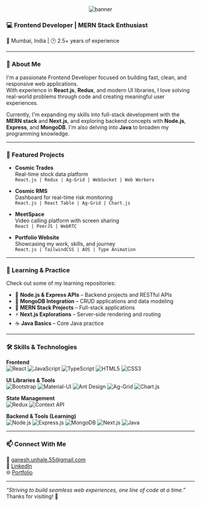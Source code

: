 <!-- Dynamic Banner -->
<p align="center">
  <img src="https://capsule-render.vercel.app/api?type=waving&color=0:FC466B,100:3F5EFB&height=200&section=header&text=👋Hello,%20I'm%20Ganesh%20Unhale!&fontSize=40&fontColor=ffffff&animation=fadeIn" alt="banner"/>
</p>

<!--# 👋 Hello, I'm Ganesh Unhale -->

### 💻 Frontend Developer | MERN Stack Enthusiast   
📍 Mumbai, India | 🕑 2.5+ years of experience

---

### 🧠 About Me

I'm a passionate Frontend Developer focused on building fast, clean, and responsive web applications.  
With experience in **React.js**, **Redux**, and modern UI libraries, I love solving real-world problems through code and creating meaningful user experiences.

Currently, I'm expanding my skills into full-stack development with the **MERN stack** and **Next.js**, and exploring backend concepts with **Node.js**, **Express**, and **MongoDB**. I'm also delving into **Java** to broaden my programming knowledge.

---

### 🚀 Featured Projects

- **Cosmic Trades**  
  Real-time stock data platform  
  `React.js | Redux | Ag-Grid | WebSocket | Web Workers`

- **Cosmic RMS**  
  Dashboard for real-time risk monitoring  
  `React.js | React Table | Ag-Grid | Chart.js`

- **MeetSpace**  
  Video calling platform with screen sharing  
  `React | PeerJS | WebRTC`

- **Portfolio Website**  
  Showcasing my work, skills, and journey  
  `React.js | TailwindCSS | AOS | Type Animation`

---

### 🧪 Learning & Practice

Check out some of my learning repositories:

- 🌱 **Node.js & Express APIs** – Backend projects and RESTful APIs
- 🌿 **MongoDB Integration** – CRUD applications and data modeling
- 🚀 **MERN Stack Projects** – Full-stack applications
- ⚡ **Next.js Explorations** – Server-side rendering and routing
- ☕ **Java Basics** – Core Java practice

---

### 🛠️ Skills & Technologies

**Frontend**  
![React](https://img.shields.io/badge/-React-61DAFB?logo=react&logoColor=white&style=flat-square)
![JavaScript](https://img.shields.io/badge/-JavaScript-F7DF1E?logo=javascript&logoColor=black&style=flat-square)
![TypeScript](https://img.shields.io/badge/-TypeScript-3178C6?logo=typescript&logoColor=white&style=flat-square)
![HTML5](https://img.shields.io/badge/-HTML5-E34F26?logo=html5&logoColor=white&style=flat-square)
![CSS3](https://img.shields.io/badge/-CSS3-1572B6?logo=css3&logoColor=white&style=flat-square)

**UI Libraries & Tools**  
![Bootstrap](https://img.shields.io/badge/-Bootstrap-7952B3?logo=bootstrap&logoColor=white&style=flat-square)
![Material-UI](https://img.shields.io/badge/-Material--UI-0081CB?logo=material-ui&logoColor=white&style=flat-square)
![Ant Design](https://img.shields.io/badge/-Ant%20Design-0170FE?logo=ant-design&logoColor=white&style=flat-square)
![Ag-Grid](https://img.shields.io/badge/-Ag--Grid-FA6400?logo=ag-grid&logoColor=white&style=flat-square)
![Chart.js](https://img.shields.io/badge/-Chart.js-FF6384?logo=chart.js&logoColor=white&style=flat-square)

**State Management**  
![Redux](https://img.shields.io/badge/-Redux-764ABC?logo=redux&logoColor=white&style=flat-square)
![Context API](https://img.shields.io/badge/-Context%20API-61DAFB?logo=react&logoColor=white&style=flat-square)

**Backend & Tools (Learning)**  
![Node.js](https://img.shields.io/badge/-Node.js-339933?logo=node.js&logoColor=white&style=flat-square)
![Express.js](https://img.shields.io/badge/-Express.js-000000?logo=express&logoColor=white&style=flat-square)
![MongoDB](https://img.shields.io/badge/-MongoDB-47A248?logo=mongodb&logoColor=white&style=flat-square)
![Next.js](https://img.shields.io/badge/-Next.js-000000?logo=next.js&logoColor=white&style=flat-square)
![Java](https://img.shields.io/badge/-Java-007396?logo=java&logoColor=white&style=flat-square)

---


### 📫 Connect With Me

📧 [ganesh.unhale.55@gmail.com](mailto:ganesh.unhale.55@gmail.com)  
🔗 [LinkedIn](https://linkedin.com/in/real-ganesh-unhale)  
🌐 [Portfolio](https://www.ganeshunhale.site)

---

_“Striving to build seamless web experiences, one line of code at a time.”_  
Thanks for visiting! 🙌

